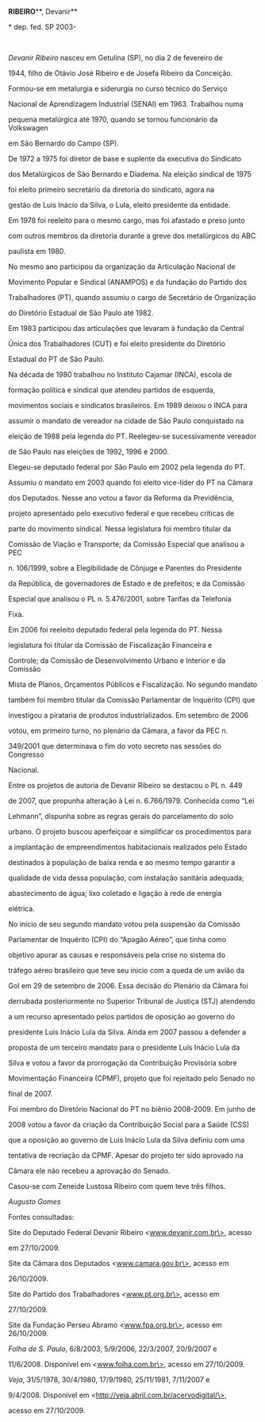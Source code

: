 **RIBEIRO****, Devanir**



\* dep. fed. SP 2003-



 



*Devanir Ribeiro* nasceu em Getulina (SP), no dia 2 de fevereiro de

1944, filho de Otávio José Ribeiro e de Josefa Ribeiro da Conceição.



Formou-se em metalurgia e siderurgia no curso técnico do Serviço

Nacional de Aprendizagem Industrial (SENAI) em 1963. Trabalhou numa

pequena metalúrgica até 1970, quando se tornou funcionário da Volkswagen

em São Bernardo do Campo (SP).



De 1972 a 1975 foi diretor de base e suplente da executiva do Sindicato

dos Metalúrgicos de São Bernardo e Diadema. Na eleição sindical de 1975

foi eleito primeiro secretário da diretoria do sindicato, agora na

gestão de Luis Inácio da Silva, o Lula, eleito presidente da entidade.

Em 1978 foi reeleito para o mesmo cargo, mas foi afastado e preso junto

com outros membros da diretoria durante a greve dos metalúrgicos do ABC

paulista em 1980.



No mesmo ano participou da organização da Articulação Nacional de

Movimento Popular e Sindical (ANAMPOS) e da fundação do Partido dos

Trabalhadores (PT), quando assumiu o cargo de Secretário de Organização

do Diretório Estadual de São Paulo até 1982.



Em 1983 participou das articulações que levaram à fundação da Central

Única dos Trabalhadores (CUT) e foi eleito presidente do Diretório

Estadual do PT de São Paulo.



Na década de 1980 trabalhou no Instituto Cajamar (INCA), escola de

formação política e sindical que atendeu partidos de esquerda,

movimentos sociais e sindicatos brasileiros. Em 1989 deixou o INCA para

assumir o mandato de vereador na cidade de São Paulo conquistado na

eleição de 1988 pela legenda do PT. Reelegeu-se sucessivamente vereador

de São Paulo nas eleições de 1992, 1996 e 2000.



Elegeu-se deputado federal por São Paulo em 2002 pela legenda do PT.

Assumiu o mandato em 2003 quando foi eleito vice-líder do PT na Câmara

dos Deputados. Nesse ano votou a favor da Reforma da Previdência,

projeto apresentado pelo executivo federal e que recebeu críticas de

parte do movimento sindical. Nessa legislatura foi membro titular da

Comissão de Viação e Transporte; da Comissão Especial que analisou a PEC

n. 106/1999, sobre a Elegibilidade de Cônjuge e Parentes do Presidente

da República, de governadores de Estado e de prefeitos; e da Comissão

Especial que analisou o PL n. 5.476/2001, sobre Tarifas da Telefonia

Fixa.



Em 2006 foi reeleito deputado federal pela legenda do PT. Nessa

legislatura foi titular da Comissão de Fiscalização Financeira e

Controle; da Comissão de Desenvolvimento Urbano e Interior e da Comissão

Mista de Planos, Orçamentos Públicos e Fiscalização. No segundo mandato

também foi membro titular da Comissão Parlamentar de Inquérito (CPI) que

investigou a pirataria de produtos industrializados. Em setembro de 2006

votou, em primeiro turno, no plenário da Câmara, a favor da PEC n.

349/2001 que determinava o fim do voto secreto nas sessões do Congresso

Nacional.



Entre os projetos de autoria de Devanir Ribeiro se destacou o PL n. 449

de 2007, que propunha alteração à Lei n. 6.766/1979. Conhecida como “Lei

Lehmann”, dispunha sobre as regras gerais do parcelamento do solo

urbano. O projeto buscou aperfeiçoar e simplificar os procedimentos para

a implantação de empreendimentos habitacionais realizados pelo Estado

destinados à população de baixa renda e ao mesmo tempo garantir a

qualidade de vida dessa população, com instalação sanitária adequada;

abastecimento de água; lixo coletado e ligação à rede de energia

elétrica.



No início de seu segundo mandato votou pela suspensão da Comissão

Parlamentar de Inquérito (CPI) do “Apagão Aéreo”, que tinha como

objetivo apurar as causas e responsáveis pela crise no sistema do

tráfego aéreo brasileiro que teve seu inicio com a queda de um avião da

Gol em 29 de setembro de 2006. Essa decisão do Plenário da Câmara foi

derrubada posteriormente no Superior Tribunal de Justiça (STJ) atendendo

a um recurso apresentado pelos partidos de oposição ao governo do

presidente Luis Inácio Lula da Silva. Ainda em 2007 passou a defender a

proposta de um terceiro mandato para o presidente Luís Inácio Lula da

Silva e votou a favor da prorrogação da Contribuição Provisória sobre

Movimentação Financeira (CPMF), projeto que foi rejeitado pelo Senado no

final de 2007.



Foi membro do Diretório Nacional do PT no biênio 2008-2009. Em junho de

2008 votou a favor da criação da Contribuição Social para a Saúde (CSS)

que a oposição ao governo de Luis Inácio Lula da Silva definiu com uma

tentativa de recriação da CPMF. Apesar do projeto ter sido aprovado na

Câmara ele não recebeu a aprovação do Senado.



Casou-se com Zeneide Lustosa Ribeiro com quem teve três filhos.



*Augusto Gomes*



Fontes consultadas:



Site do Deputado Federal Devanir Ribeiro \<www.devanir.com.br\>, acesso

em 27/10/2009.



Site da Câmara dos Deputados \<www.camara.gov.br\>, acesso em

26/10/2009.



Site do Partido dos Trabalhadores \<www.pt.org.br\>, acesso em

27/10/2009.



Site da Fundação Perseu Abramo \<www.fpa.org.br\>, acesso em 26/10/2009.



*Folha de S. Paulo*, 6/8/2003, 5/9/2006, 22/3/2007, 20/9/2007 e

11/6/2008. Disponível em \<www.folha.com.br\>, acesso em 27/10/2009.



*Veja*, 31/5/1978, 30/4/1980, 17/9/1980, 25/11/1981, 7/11/2007 e

9/4/2008. Disponível em \<http://veja.abril.com.br/acervodigital/\>,

acesso em 27/10/2009.



 

